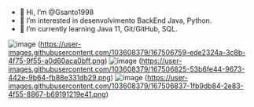 - 👋 Hi, I’m @Gsanto1998
- 👀 I’m interested in  desenvolvimento BackEnd Java, Python.
- 🌱 I’m currently learning  Java 11,  Git/GitHub, SQL.

<!---
Gsanto1998/Gsanto1998 is a ✨ special ✨ repository because its `README.md` (this file) appears on your GitHub profile.
You can click the Preview link to take a look at your changes.
--->
![image](https://github.com/Gsanto1998)
(https://user-images.githubusercontent.com/103608379/167506759-ede2324a-3c8b-4f75-9f55-a0d60aca0bff.png)
![image](https://www.instagram.com/guics_21/)
(https://user-images.githubusercontent.com/103608379/167506825-53b6fe44-9673-442e-9b64-fb88e331db29.png)
![image](https://www.linkedin.com/in/guilherme-camargos-santos21041998/)
(https://user-images.githubusercontent.com/103608379/167506837-1fb9db84-2e83-4f55-8867-b69191219e41.png)
